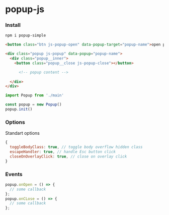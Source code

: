 # popup-js

### Install

```html
npm i popup-simple
```

```html
<button class="btn js-popup-open" data-popup-target="popup-name">open popup</button>

<div class="popup js-popup" data-popup="popup-name">
  <div class="popup__inner">
    <button class="popup__close js-popup-close"></button>

      <!-- popup content -->
    
  </div>
</div>
```

```js
import Popup from './main'

const popup = new Popup()
popup.init()
```

### Options

Standart options
```js
{
  toggleBodyClass: true, // toggle body overflow hidden class
  escapeHandler: true, // handle Esc button click
  closeOnOverlayClick: true, // close on overlay click
}
```

### Events

```js
popup.onOpen = () => {
  // some callback
};
popup.onCLose = () => {
  // some callback
};
```
